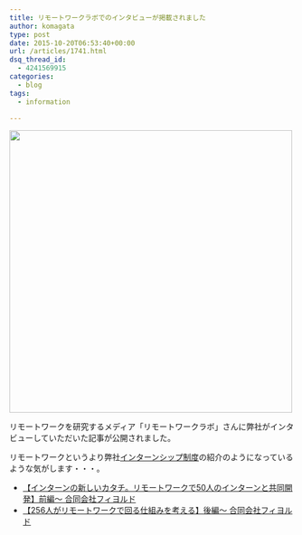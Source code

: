 ```yaml
---
title: リモートワークラボでのインタビューが掲載されました
author: komagata
type: post
date: 2015-10-20T06:53:40+00:00
url: /articles/1741.html
dsq_thread_id:
  - 4241569915
categories:
  - blog
tags:
  - information

---
```

<p class="center">
  <img width="500px" src="http://www.remotework-labo.jp/wp-content/uploads/2015/09/e01-1024x682.jpg" />
</p>

リモートワークを研究するメディア「リモートワークラボ」さんに弊社がインタビューしていただいた記事が公開されました。

リモートワークというより弊社[インターンシップ制度][1]の紹介のようになっているような気がします・・・。

  * [【インターンの新しいカタチ。リモートワークで50人のインターンと共同開発】前編～ 合同会社フィヨルド][2]
  * [【256人がリモートワークで回る仕組みを考える】後編～ 合同会社フィヨルド][3]

 [1]: http://fjord.jp/internship
 [2]: http://www.remotework-labo.jp/2015/10/interview_09/
 [3]: http://www.remotework-labo.jp/2015/10/interview_10/